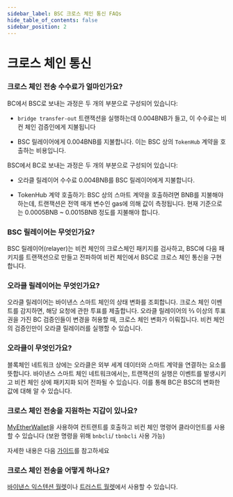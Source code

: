 ```yaml
---
sidebar_label: BSC 크로스 체인 통신 FAQs
hide_table_of_contents: false
sidebar_position: 2
---
```


# 크로스 체인 통신

### 크로스 체인 전송 수수료가 얼마인가요?

BC에서 BSC로 보내는 과정은 두 개의 부분으로 구성되어 있습니다:

* `bridge transfer-out` 트랜잭션을 실행하는데 0.004BNB가 들고, 이 수수료는 비컨 체인 검증인에게 지불됩니다

* BSC 릴레이어에게 0.004BNB를 지불합니다. 이는 BSC 상의 `TokenHub` 계약을 호출하는 비용입니다.

BSC에서 BC로 보내는 과정은 두 개의 부분으로 구성되어 있습니다:

* 오라클 릴레이어 수수료 0.004BNB를 BSC 릴레이어에게 지불합니다.

* TokenHub 계약 호출하기: BSC 상의 스마트 계약을 호출하려면 BNB를 지불해야 하는데, 트랜잭션은 전역 매개 변수인 gas에 의해 값이 측정됩니다. 현재 기준으로는 0.0005BNB ~ 0.0015BNB 정도를 지불해야 합니다.

### BSC 릴레이어는 무엇인가요?

BSC 릴레이어(relayer)는 비컨 체인의 크로스체인 패키지를 검사하고, BSC에 다음 패키지를 트랜잭션으로 만들고 전파하여 비컨 체인에서 BSC로 크로스 체인 통신을 구현합니다.

### 오라클 릴레이어는 무엇인가요?

오라클 릴레이어는 바이낸스 스마트 체인의 상태 변화를 조회합니다. 크로스 체인 이벤트를 감지하면, 해당 요청에 관한 투표를 제출합니다. 오라클 릴레이어의 ⅔ 이상의 투표권을 가진 BC 검증인들이 변경을 허용할 때, 크로스 체인 변화가 이뤄집니다. 비컨 체인의 검증인만이 오라클 릴레이러를 실행할 수 있습니다.

### 오라클이 무엇인가요?

블록체인 네트워크 상에는 오라클은 외부 세계 데이터와 스마트 계약을 연결하는 요소를 뜻합니다. 바이낸스 스마트 체인 네트워크에서는, 트랜잭션의 실행은 이벤트를 발생시키고 비컨 체인 상에 패키지화 되어 전파될 수 있습니다. 이를 통해 BC은 BSC의 변화한 값에 대해 알 수 있습니다.

### 크로스 체인 전송을 지원하는 지갑이 있나요?

[MyEtherWallet](wallet/myetherwallet.md)을 사용하여 컨트랜트를 호출하고 비컨 체인 명령어 클라이언트를 사용할 수 있습니다 (보완 명령을 위해 `bnbcli`/ `tbnbcli` 사용 가능)

자세한 내용은 다음 [가이드](cross-chain-transfer.md)를 참고하세요

### 크로스 체인 전송을 어떻게 하나요?

[바이낸스 익스텐션 월렛](wallet/binance.md)이나 [트러스트 월렛](https://community.trustwallet.com/t/how-to-send-and-receive-bnb-on-smart-chain/67430)에서 사용할 수 있습니다.